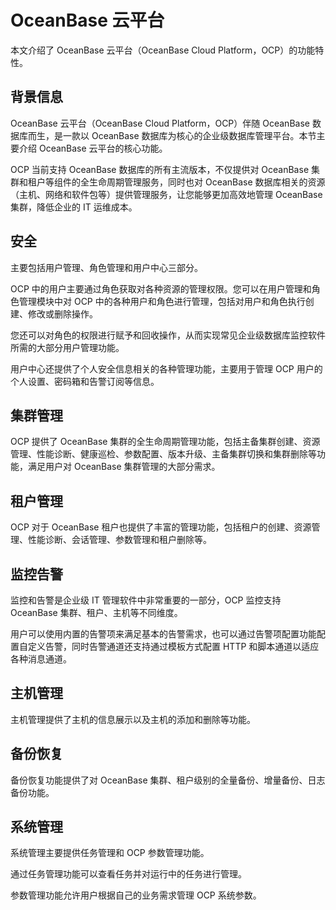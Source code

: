 OceanBase 云平台 
==================================

本文介绍了 OceanBase 云平台（OceanBase Cloud Platform，OCP）的功能特性。

背景信息 
-------------------------

OceanBase 云平台（OceanBase Cloud Platform，OCP）伴随 OceanBase 数据库而生，是一款以 OceanBase 数据库为核心的企业级数据库管理平台。本节主要介绍 OceanBase 云平台的核心功能。

OCP 当前支持 OceanBase 数据库的所有主流版本，不仅提供对 OceanBase 集群和租户等组件的全生命周期管理服务，同时也对 OceanBase 数据库相关的资源（主机、网络和软件包等）提供管理服务，让您能够更加高效地管理 OceanBase 集群，降低企业的 IT 运维成本。

安全 
-----------------------

主要包括用户管理、角色管理和用户中心三部分。

OCP 中的用户主要通过角色获取对各种资源的管理权限。您可以在用户管理和角色管理模块中对 OCP 中的各种用户和角色进行管理，包括对用户和角色执行创建、修改或删除操作。

您还可以对角色的权限进行赋予和回收操作，从而实现常见企业级数据库监控软件所需的大部分用户管理功能。

用户中心还提供了个人安全信息相关的各种管理功能，主要用于管理 OCP 用户的个人设置、密码箱和告警订阅等信息。

集群管理 
-------------------------

OCP 提供了 OceanBase 集群的全生命周期管理功能，包括主备集群创建、资源管理、性能诊断、健康巡检、参数配置、版本升级、主备集群切换和集群删除等功能，满足用户对 OceanBase 集群管理的大部分需求。

租户管理 
-------------------------

OCP 对于 OceanBase 租户也提供了丰富的管理功能，包括租户的创建、资源管理、性能诊断、会话管理、参数管理和租户删除等。

监控告警 
-------------------------

监控和告警是企业级 IT 管理软件中非常重要的一部分，OCP 监控支持 OceanBase 集群、租户、主机等不同维度。

用户可以使用内置的告警项来满足基本的告警需求，也可以通过告警项配置功能配置自定义告警，同时告警通道还支持通过模板方式配置 HTTP 和脚本通道以适应各种消息通道。

主机管理 
-------------------------

主机管理提供了主机的信息展示以及主机的添加和删除等功能。

备份恢复 
-------------------------

备份恢复功能提供了对 OceanBase 集群、租户级别的全量备份、增量备份、日志备份功能。

系统管理 
-------------------------

系统管理主要提供任务管理和 OCP 参数管理功能。

通过任务管理功能可以查看任务并对运行中的任务进行管理。

参数管理功能允许用户根据自己的业务需求管理 OCP 系统参数。

